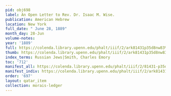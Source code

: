 ```yaml
---
pid: obj698
label: An Open Letter to Rev. Dr. Isaac M. Wise.
publication: American Hebrew
location: New York
full_date: " June 28, 1889"
month_day: 28-Jun
volume-notes:
year: '1889'
full: https://colenda.library.upenn.edu/phalt/iiif/2/ark81431p35d8nw83%2FSHA256E-s7801831--59a6f280148f96ae768942a3541a8812c56dfe76a75bcc8504a944c254d1fbf1.jpeg/full/3500,/0/default.jpg
thumb: https://colenda.library.upenn.edu/phalt/iiif/2/ark81431p35d8nw83%2FSHA256E-s7801831--59a6f280148f96ae768942a3541a8812c56dfe76a75bcc8504a944c254d1fbf1.jpeg/full/!200,200/0/default.jpg
index_terms: Russian Jews|Smith, Charles Emory
toc: '712'
manifest_all: https://colenda.library.upenn.edu/phalt/iiif/2/81431-p35d8nw83/manifest
manifest_indiv: https://colenda.library.upenn.edu/phalt/iiif/2/ark81431p35d8nw83%2FSHA256E-s7801831--59a6f280148f96ae768942a3541a8812c56dfe76a75bcc8504a944c254d1fbf1.jpeg
order: '697'
layout: qatar_item
collection: morais-ledger
---
```

